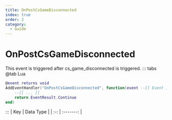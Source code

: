 ```yaml
---
title: OnPostCsGameDisconnected
index: true
order: 2
category:
  - Guide
---
```


# OnPostCsGameDisconnected
This event is triggered after cs_game_disconnected is triggered.
::: tabs
@tab Lua
```lua
@event returns void
AddEventHandler("OnPostCsGameDisconnected", function(event --[[ Event ]])
    --[[ ... ]]
    return EventResult.Continue
end)
```

:::
| Key | Data Type |
| :-: | :-------: |